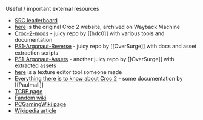 Useful / important external resources
- [SRC leaderboard](https://www.speedrun.com/croc_2)
- [here](https://web.archive.org/web/20000620105750/http://www.foxinteractive.com/games/croc2/) is the original Croc 2 website, archived on Wayback Machine
- [Croc-2-mods](https://github.com/hdc0/Croc-2-mods) - juicy repo by [[hdc0]] with various tools and documentation
- [PS1-Argonaut-Reverse](https://github.com/OverSurge/PS1-Argonaut-Reverse) - juicy repo by [[OverSurge]] with docs and asset extraction scripts
- [PS1-Argonaut-Assets](https://github.com/OverSurge/PS1-Argonaut-Assets/tree/master) - another juicy repo by [[OverSurge]] with extracted assets
- [here](https://www.reddit.com/r/pcgaming/comments/cnqvyi/i_wrote_a_tool_to_edit_stuff_in_croc_2/) is a texture editor tool someone made
- [Everything there is to know about Croc 2](https://docs.google.com/document/d/14ZDhhvB0qRZ2UCqTnqAlsYnaRoreYJ2pOzj9CcTqGI0/edit?usp=sharing) - some documentation by [[Paulmall]]
- [TCRF page](https://tcrf.net/Croc_2_(Windows,_PlayStation))
- [Fandom wiki](https://croc.fandom.com/wiki/Croc_2)
- [PCGamingWiki page](https://www.pcgamingwiki.com/wiki/Croc_2)
- [Wikipedia article](https://en.wikipedia.org/wiki/Croc_2)